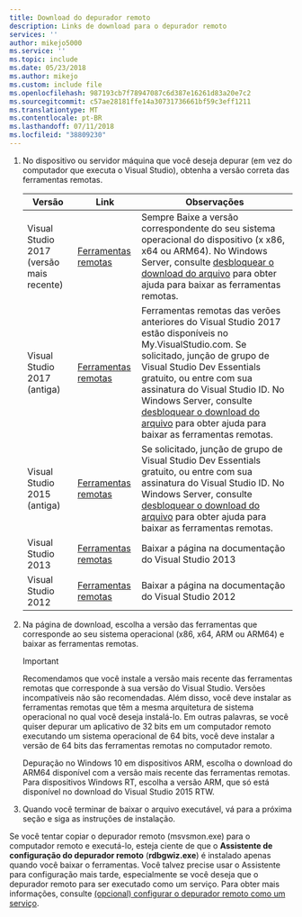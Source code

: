 ```yaml
---
title: Download do depurador remoto
description: Links de download para o depurador remoto
services: ''
author: mikejo5000
ms.service: ''
ms.topic: include
ms.date: 05/23/2018
ms.author: mikejo
ms.custom: include file
ms.openlocfilehash: 987193cb7f78947087c6d387e16261d83a20e7c2
ms.sourcegitcommit: c57ae28181ffe14a30731736661bf59c3eff1211
ms.translationtype: MT
ms.contentlocale: pt-BR
ms.lasthandoff: 07/11/2018
ms.locfileid: "38809230"
---
```

1.  No dispositivo ou servidor máquina que você deseja depurar (em vez do computador que executa o Visual Studio), obtenha a versão correta das ferramentas remotas.

    |Versão|Link|Observações|
    |-|-|-|
    |Visual Studio 2017 (versão mais recente)|[Ferramentas remotas](https://visualstudio.microsoft.com/downloads/?q=remote+tools#remote-tools-for-visual-studio-2017)|Sempre Baixe a versão correspondente do seu sistema operacional do dispositivo (x x86, x64 ou ARM64). No Windows Server, consulte [desbloquear o download do arquivo](../../debugger/remote-debugging.md#unblock_msvsmon) para obter ajuda para baixar as ferramentas remotas.|
    |Visual Studio 2017 (antiga)|[Ferramentas remotas](https://my.visualstudio.com/Downloads?q=remote%20tools%20visual%20studio%202017)|Ferramentas remotas das verões anteriores do Visual Studio 2017 estão disponíveis no My.VisualStudio.com. Se solicitado, junção de grupo de Visual Studio Dev Essentials gratuito, ou entre com sua assinatura do Visual Studio ID. No Windows Server, consulte [desbloquear o download do arquivo](../../debugger/remote-debugging.md#unblock_msvsmon) para obter ajuda para baixar as ferramentas remotas.|
    |Visual Studio 2015 (antiga)|[Ferramentas remotas](https://my.visualstudio.com/Downloads?q=remote%20tools%20visual%20studio%202015)|Se solicitado, junção de grupo de Visual Studio Dev Essentials gratuito, ou entre com sua assinatura do Visual Studio ID. No Windows Server, consulte [desbloquear o download do arquivo](../../debugger/remote-debugging.md#unblock_msvsmon) para obter ajuda para baixar as ferramentas remotas.|
    |Visual Studio 2013|[Ferramentas remotas](https://msdn.microsoft.com/library/bt727f1t(v=vs.120).aspx#BKMK_Installing_the_Remote_Tools)|Baixar a página na documentação do Visual Studio 2013|
    |Visual Studio 2012|[Ferramentas remotas](https://msdn.microsoft.com/library/bt727f1t(v=vs.110).aspx#BKMK_Installing_the_Remote_Tools)|Baixar a página na documentação do Visual Studio 2012|

2.  Na página de download, escolha a versão das ferramentas que corresponde ao seu sistema operacional (x86, x64, ARM ou ARM64) e baixar as ferramentas remotas.

    > [!IMPORTANT]
    >  Recomendamos que você instale a versão mais recente das ferramentas remotas que corresponde à sua versão do Visual Studio. Versões incompatíveis não são recomendadas. Além disso, você deve instalar as ferramentas remotas que têm a mesma arquitetura de sistema operacional no qual você deseja instalá-lo. Em outras palavras, se você quiser depurar um aplicativo de 32 bits em um computador remoto executando um sistema operacional de 64 bits, você deve instalar a versão de 64 bits das ferramentas remotas no computador remoto.
    >
    >  Depuração no Windows 10 em dispositivos ARM, escolha o download do ARM64 disponível com a versão mais recente das ferramentas remotas.  Para dispositivos Windows RT, escolha a versão ARM, que só está disponível no download do Visual Studio 2015 RTW.

3.  Quando você terminar de baixar o arquivo executável, vá para a próxima seção e siga as instruções de instalação.

Se você tentar copiar o depurador remoto (msvsmon.exe) para o computador remoto e executá-lo, esteja ciente de que o **Assistente de configuração do depurador remoto** (**rdbgwiz.exe**) é instalado apenas quando você baixar o ferramentas. Você talvez precise usar o Assistente para configuração mais tarde, especialmente se você deseja que o depurador remoto para ser executado como um serviço. Para obter mais informações, consulte [(opcional) configurar o depurador remoto como um serviço](../../debugger/remote-debugging.md#bkmk_configureService).
